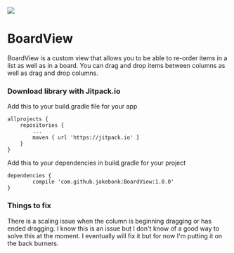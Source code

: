 [![](https://jitpack.io/v/jakebonk/BoardView.svg)](https://jitpack.io/#jakebonk/BoardView)

# BoardView
BoardView is a custom view that allows you to be able to re-order items in a list as well as in a board. You can drag and drop items between columns as well as drag and drop columns.

### Download library with Jitpack.io
Add this to your build.gradle file for your app

	allprojects {
		repositories {
			...
			maven { url 'https://jitpack.io' }
		}
	}

Add this to your dependencies in build.gradle for your project

	dependencies {
	        compile 'com.github.jakebonk:BoardView:1.0.0'
	}

### Things to fix
There is a scaling issue when the column is beginning dragging or has ended dragging. I know this is an issue but I don't know of a good way to solve this at the moment. I eventually will fix it but for now I'm putting it on the back burners.
